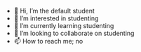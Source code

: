 - 👋 Hi, I’m the default student
- 👀 I’m interested in studenting
- 🌱 I’m currently learning studenting
- 💞️ I’m looking to collaborate on studenting
- 📫 How to reach me; no

<!---
default-student/default-student is a ✨ special ✨ repository because its `README.md` (this file) appears on your GitHub profile.
You can click the Preview link to take a look at your changes.
--->
